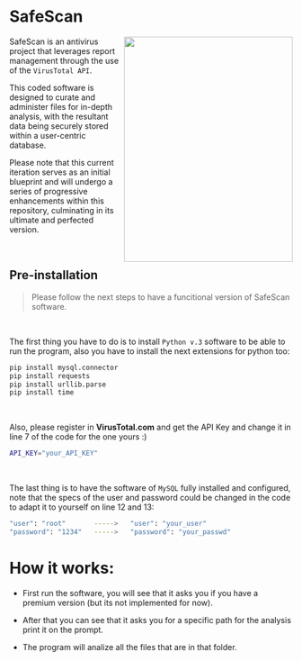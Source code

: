 # SafeScan

<p><img src="https://github.com/Bot-JohnLemon/SafeScan/assets/28149894/42de2fe7-c691-4751-bfa6-9f726b0957db" width="300" height="400" align="right"></p>

SafeScan is an antivirus project that leverages report management through the use of the `VirusTotal API`.

This coded software is designed to curate and administer files for in-depth analysis, with the resultant data being securely stored within a user-centric database.

Please note that this current iteration serves as an initial blueprint and will undergo a series of progressive enhancements within this repository, culminating in its ultimate and perfected version.

<br>

## Pre-installation

>Please follow the next steps to have a funcitional version of SafeScan software.

<br>

The first thing you have to do is to install `Python v.3` software to be able to run the program, also you have to install the next extensions for python too:

```sh
pip install mysql.connector
pip install requests
pip install urllib.parse
pip install time
```

<br>

Also, please register in **VirusTotal.com** and get the API Key and change it in line 7 of the code for the one yours :)

```sh
API_KEY="your_API_KEY"
```

<br>

The last thing is to have the software of `MySQL` fully installed and configured, note that the specs of the user and password could be changed in the code to adapt it to yourself on line 12 and 13:

```sh
"user": "root"       ----->   "user": "your_user"
"password": "1234"   ----->   "password": "your_passwd"
```

# How it works:

- First run the software, you will see that it asks you if you have a premium version (but its not implemented for now).

- After that you can see that it asks you for a specific path for the analysis print it on the prompt.

- The program will analize all the files that are in that folder.
  <br><br><br>
